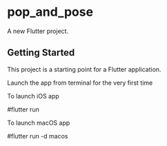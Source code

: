 # pop_and_pose

A new Flutter project.

## Getting Started

This project is a starting point for a Flutter application.

Launch the app from terminal for the very first time 

To launch iOS app 

#flutter run 

To launch macOS app
 
#flutter run -d macos


